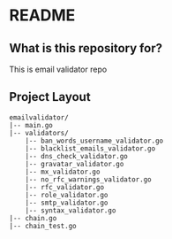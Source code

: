 # README #

## What is this repository for? ##

This is email validator repo


## Project Layout ##

```
emailvalidator/
|-- main.go
|-- validators/
    |-- ban_words_username_validator.go
    |-- blacklist_emails_validator.go
    |-- dns_check_validator.go
    |-- gravatar_validator.go
    |-- mx_validator.go
    |-- no_rfc_warnings_validator.go
    |-- rfc_validator.go
    |-- role_validator.go
    |-- smtp_validator.go
    |-- syntax_validator.go
|-- chain.go
|-- chain_test.go
```

